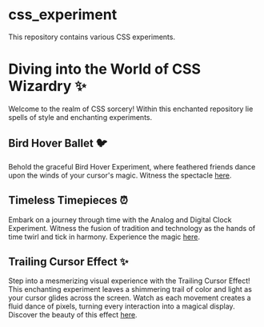 # css_experiment

This repository contains various CSS experiments.

# Diving into the World of CSS Wizardry ✨

Welcome to the realm of CSS sorcery! Within this enchanted repository lie spells of style and enchanting experiments.

## Bird Hover Ballet 🐦

Behold the graceful Bird Hover Experiment, where feathered friends dance upon the winds of your cursor's magic. Witness the spectacle [here](https://mitulrp-github.github.io/css_experiment/bird_hover/).

## Timeless Timepieces ⏰

Embark on a journey through time with the Analog and Digital Clock Experiment. Witness the fusion of tradition and technology as the hands of time twirl and tick in harmony. Experience the magic [here](https://mitulrp-github.github.io/css_experiment/clock/).

## Trailing Cursor Effect ✨

Step into a mesmerizing visual experience with the Trailing Cursor Effect! This enchanting experiment leaves a shimmering trail of color and light as your cursor glides across the screen. Watch as each movement creates a fluid dance of pixels, turning every interaction into a magical display. Discover the beauty of this effect [here](https://mitulrp-github.github.io/css_experiment/cursor_effect/trailling_cursor_effect.html).
